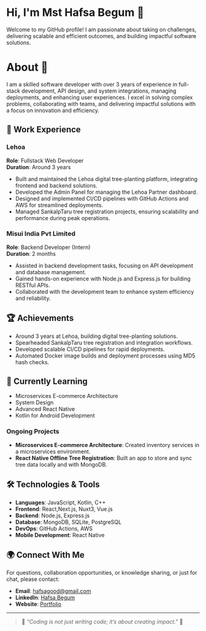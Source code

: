 # Hi, I'm Mst Hafsa Begum 👋

Welcome to my GitHub profile! I am passionate about taking on challenges, delivering scalable and efficient outcomes, and building impactful software solutions.

# About 🌟

I am a skilled software developer with over 3 years of experience in full-stack development,
API design, and system integrations, managing deployments, and enhancing user experiences. I excel
in solving complex problems, collaborating with teams, and delivering impactful solutions
with a focus on innovation and efficiency.

## 💼 Work Experience
### Lehoa
**Role**: Fullstack Web Developer  
**Duration**: Around 3 years  
- Built and maintained the Lehoa digital tree-planting platform, integrating frontend and backend solutions.
- Developed the Admin Panel for managing the Lehoa Partner dashboard.
- Designed and implemented CI/CD pipelines with GitHub Actions and AWS for streamlined deployments.
- Managed SankalpTaru tree registration projects, ensuring scalability and performance during peak operations.

### Misui India Pvt Limited
**Role**: Backend Developer (Intern)  
**Duration**: 2 months  
- Assisted in backend development tasks, focusing on API development and database management.
- Gained hands-on experience with Node.js and Express.js for building RESTful APIs.
- Collaborated with the development team to enhance system efficiency and reliability.


## 🏆 Achievements
- Around 3 years at Lehoa, building digital tree-planting solutions.
- Spearheaded SankalpTaru tree registration and integration workflows.
- Developed scalable CI/CD pipelines for rapid deployments.
- Automated Docker image builds and deployment processes using MD5 hash checks.

## 🌱 Currently Learning
- Microservices E-commerce Architecture
- System Design
- Advanced React Native
- Kotlin for Android Development

### Ongoing Projects
- **Microservices E-commerce Architecture**: Created inventory services in a microservices environment.
- **React Native Offline Tree Registration**: Built an app to store and sync tree data locally and with MongoDB. 

## 🛠️ Technologies & Tools
- **Languages**: JavaScript, Kotlin, C++
- **Frontend**: React,Next.js, Nuxt3, Vue.js
- **Backend**: Node.js, Express.js
- **Database**: MongoDB, SQLite, PostgreSQL
- **DevOps**: GitHub Actions, AWS
- **Mobile Development**: React Native

## 🌍 Connect With Me
For questions, collaboration opportunities, or knowledge sharing, or just for chat, please contact:
- **Email**: [hafsagood@gmail.com](mailto:hafsagood@gmail.com)
- **LinkedIn**: [Hafsa Begum](https://www.linkedin.com/in/mst-hafsa-begum-8ba368227/)
- **Website**: [Portfolio](https://my-portfolio-2abd5.web.app/)

---

> 🌟 *“Coding is not just writing code; it’s about creating impact.”* 🌟
